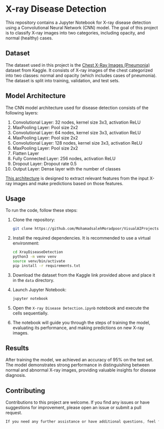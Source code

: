 # X-ray Disease Detection

This repository contains a Jupyter Notebook for X-ray disease detection using a Convolutional Neural Network (CNN) model. The goal of this project is to classify X-ray images into two categories, including opacity, and normal (healthy) cases.

## Dataset

The dataset used in this project is the [Chest X-Ray Images (Pneumonia)](https://www.kaggle.com/paultimothymooney/chest-xray-pneumonia) dataset from Kaggle. It consists of X-ray images of the chest categorized into two classes: normal and opacity (which includes cases of pneumonia). The dataset is split into training, validation, and test sets.

## Model Architecture

The CNN model architecture used for disease detection consists of the following layers:

1. Convolutional Layer: 32 nodes, kernel size 3x3, activation ReLU
2. MaxPooling Layer: Pool size 2x2
3. Convolutional Layer: 64 nodes, kernel size 3x3, activation ReLU
4. MaxPooling Layer: Pool size 2x2
5. Convolutional Layer: 128 nodes, kernel size 3x3, activation ReLU
6. MaxPooling Layer: Pool size 2x2
7. Flatten Layer
8. Fully Connected Layer: 256 nodes, activation ReLU
9. Dropout Layer: Dropout rate 0.5
10. Output Layer: Dense layer with the number of classes

[This architecture](https://github.com/MohamadsalehMoradpoor/VisualAIProjects/blob/master/XrayDiseaseDetection/model.png) is designed to extract relevant features from the input X-ray images and make predictions based on those features.

## Usage

To run the code, follow these steps:

1. Clone the repository:

   ```bash
   git clone https://github.com/MohamadsalehMoradpoor/VisualAIProjects.git
   ```

2. Install the required dependencies. It is recommended to use a virtual environment:

   ```bash
   cd XrayDiseaseDetection
   python3 -m venv venv
   source venv/bin/activate
   pip install -r requirements.txt
   ```

3. Download the dataset from the Kaggle link provided above and place it in the `data` directory.

4. Launch Jupyter Notebook:

   ```bash
   jupyter notebook
   ```

5. Open the `X-ray Disease Detection.ipynb` notebook and execute the cells sequentially.

6. The notebook will guide you through the steps of training the model, evaluating its performance, and making predictions on new X-ray images.

## Results

After training the model, we achieved an accuracy of 95% on the test set. The model demonstrates strong performance in distinguishing between normal and abnormal X-ray images, providing valuable insights for disease diagnosis.

## Contributing

Contributions to this project are welcome. If you find any issues or have suggestions for improvement, please open an issue or submit a pull request.

```css
If you need any further assistance or have additional questions, feel free to ask!
```
